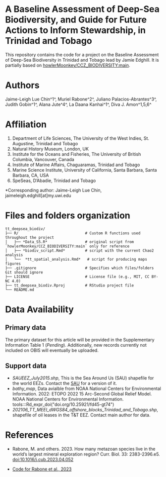 # A Baseline Assessment of Deep-Sea Biodiversity, and Guide for Future Actions to Inform Stewardship, in Trinidad and Tobago

This repository contains the code for a project on the Baseline Assessment of Deep-Sea Biodiversity in Trinidad and Tobago lead by Jamie Edghill. It is partially based on [howlerMoonkey/CCZ_BIODIVERSITY:main](https://github.com/howlerMoonkey/CCZ_BIODIVERSITY).

# Authors

Jaime-Leigh Lue Chin^1^, Muriel Rabone^2^, Juliano Palacios-Abrantes^3^, Judith Gobin^1^, Alana Jute^4^, La Daana Kanhai^1^, Diva J. Amon^1,5,6^

# Affiliation

1.  Department of Life Sciences, The University of the West Indies, St. Augustine, Trinidad and Tobago
2.  Natural History Museum, London, UK
3.  Institute for the Oceans and Fisheries, The University of British Columbia, Vancouver, Canada
4.  Institute of Marine Affairs, Chaguaramas, Trinidad and Tobago
5.  Marine Science Institute, University of California, Santa Barbara, Santa Barbara, CA, USA
6.  SpeSeas, D’Abadie, Trinidad and Tobago

*Corresponding author: Jaime-Leigh Lue Chin, jaimeleigh.edghill[at]my.uwi.edu

# Files and folders organization

```         
tt_deepsea_biodiv/                    
├── R/                              # Custom R functions used throughout the project
│   ├── *Data_S5.R*                 # original script from `howlerMoonkey/CCZ_BIODIVERSITY:main` only for reference
│   ├── *biodiv_script.Rmd*         # script with the current Chao2 analysis
│   └──  *tt_spatial_analysis.Rmd*   # script for producing maps figures
├── .gitignore                      # Specifies which files/folders Git should ignore
├── LICENSE                         # License file (e.g., MIT, CC BY-NC 4.0)
├── tt_deepsea_biodiv.Rproj         # RStudio project file
└── README.md
```

# Data Availability 

## Primary data
The primary dataset for this article will be provided in the Supplementary Information Table 1 (*Pending*). Additionally, new records currently not included on OBIS will eventually be uploaded.

## Support data
- *SAUEEZ_July2015.shp*, This is the Sea Around Us (SAU) shapefile for the world EEZs. Contact the [SAU](http://www.seaaroundus.org/) for a version of it. 
- *bathy_map*, Data avialble from NOAA National Centers for Environmental Information. 2022: ETOPO 2022 15 Arc-Second Global Relief Model. NOAA National Centers for Environmental Information. tools:::Rd_expr_doi("doi.org/10.25921/fd45-gt74")
- *202106_TT_MEEI_dWGS84_offshore_blocks_Trinidad_and_Tobago.shp*, shapefile of oil leases in the T&T EEZ. Contact main author for data.


# References

-   Rabone, M. and others. 2023. How many metazoan species live in the world’s largest mineral exploration region? Curr. Biol. 33: 2383-2396.e5. <doi:10.1016/j.cub.2023.04.052>

-   [Code for Rabone et al., 2023](https://github.com/howlerMoonkey/CCZ_BIODIVERSITY)
